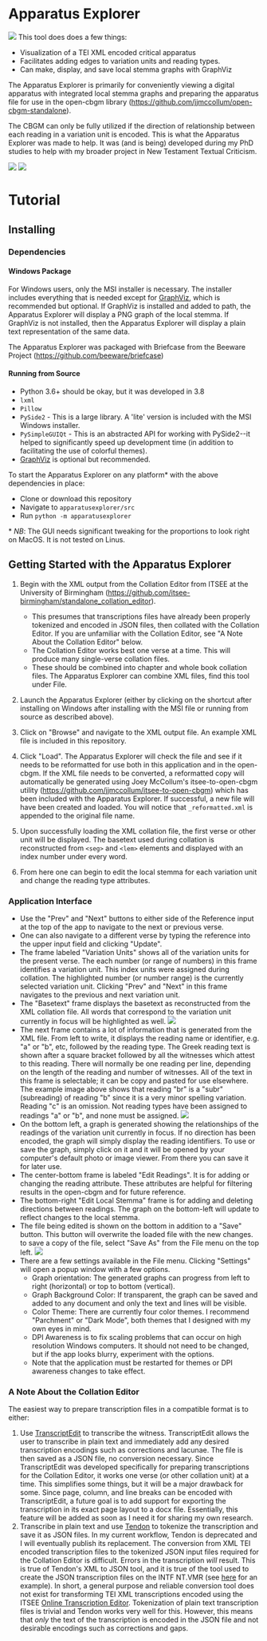 # Apparatus Explorer
![](images/appex_example_v0.9.gif)
This tool does does a few things:
* Visualization of a TEI XML encoded critical apparatus
* Facilitates adding edges to variation units and reading types.
* Can make, display, and save local stemma graphs with GraphViz

The Apparatus Explorer is primarily for conveniently viewing a digital apparatus with integrated local stemma graphs and preparing the apparatus file for use in the open-cbgm library (https://github.com/jjmccollum/open-cbgm-standalone).

The CBGM can only be fully utilized if the direction of relationship between each reading in a variation unit is encoded. This is what the Apparatus Explorer was made to help. It was (and is being) developed during my PhD studies to help with my broader project in New Testament Textual Criticism.


![](images/appex_parchment.png)
![](images/appex_dark_navigation_example.gif)
# Tutorial
## Installing
### Dependencies
#### **Windows Package**
For Windows users, only the MSI installer is necessary. The installer includes everything that is needed except for [GraphViz](https://graphviz.org/), which is recommended but optional. If GraphViz is installed and added to path, the Apparatus Explorer will display a PNG graph of the local stemma. If GraphViz is not installed, then the Apparatus Explorer will display a plain text representation of the same data.

The Apparatus Explorer was packaged with Briefcase from the Beeware Project (https://github.com/beeware/briefcase)

#### **Running from Source**
- Python 3.6+ should be okay, but it was developed in 3.8
- `lxml`
- `Pillow`
- `PySide2` - This is a large library. A 'lite' version is included with the MSI Windows installer.
- `PySimpleGUIQt` - This is an abstracted API for working with PySide2--it helped to significantly speed up development time (in addition to facilitating the use of colorful themes).
- [GraphViz](https://graphviz.org/) is optional but recommended.

To start the Apparatus Explorer on any platform* with the above dependencies in place: 
- Clone or download this repository
- Navigate to `apparatusexplorer/src`
- Run `python -m apparatusexplorer`

\* *NB*: The GUI needs significant tweaking for the proportions to look right on MacOS. It is not tested on Linus.

## Getting Started with the Apparatus Explorer

1. Begin with the XML output from the Collation Editor from ITSEE at the University of Birmingham (https://github.com/itsee-birmingham/standalone_collation_editor).
    - This presumes that transcriptions files have already been properly tokenized and encoded in JSON files, then collated with the Collation Editor. If you are unfamiliar with the Collation Editor, see "A Note About the Collation Editor" below.
    - The Collation Editor works best one verse at a time. This will produce many single-verse collation files. 
    - These should be combined into chapter and whole book collation files. The Apparatus Explorer can combine XML files, find this tool under File.

2. Launch the Apparatus Explorer (either by clicking on the shortcut after installing on Windows after installing with the MSI file or running from source as described above).

3. Click on "Browse" and navigate to the XML output file. An example XML file is included in this repository.

4. Click "Load". The Apparatus Explorer will check the file and see if it needs to be reformatted for use both in this application and in the open-cbgm. If the XML file needs to be converted, a reformatted copy will automatically be generated using Joey McCollum's itsee-to-open-cbgm utility (https://github.com/jjmccollum/itsee-to-open-cbgm) which has been included with the Apparatus Explorer. If successful, a new file will have been created and loaded. You will notice that `_reformatted.xml` is appended to the original file name.

5. Upon successfully loading the XML collation file, the first verse or other unit will be displayed. The basetext used during collation is reconstructed from `<seg>` and `<lem>` elements and displayed with an index number under every word.

6. From here one can begin to edit the local stemma for each variation unit and change the reading type attributes.

### Application Interface
- Use the "Prev" and "Next" buttons to either side of the Reference input at the top of the app to navigate to the next or previous verse.
- One can also navigate to a different verse by typing the reference into the upper input field and clicking "Update".
- The frame labeled "Variation Units" shows all of the variation units for the present verse. The each number (or range of numbers) in this frame identifies a variation unit. This index units were assigned during collation. The highlighted number (or number range) is the currently selected variation unit. Clicking "Prev" and "Next" in this frame navigates to the previous and next variation unit.
- The "Basetext" frame displays the basetext as reconstructed from the XML collation file. All words that correspond to the variation unit currently in focus will be highlighted as well.
![](images/appex_rdgs.png)
- The next frame contains a lot of information that is generated from the XML file. From left to write, it displays the reading name or identifier, e.g. "a" or "b", etc, followed by the reading type. The Greek reading text is shown after a square bracket followed by all the witnesses which attest to this reading. There will normally be one reading per line, depending on the length of the reading and number of witnesses. All of the text in this frame is selectable; it can be copy and pasted for use elsewhere. The example image above shows that reading "br" is a "subr" (subreading) of reading "b" since it is a very minor spelling variation. Reading "c" is an omission. Not reading types have been assigned to readings "a" or "b", and none must be assigned.
![](images/appex_graph.png)
- On the bottom left, a graph is generated showing the relationships of the readings of the variation unit currently in focus. If no direction has been encoded, the graph will simply display the reading identifiers. To use or save the graph, simply click on it and it will be opened by your computer's default photo or image viewer. From there you can save it for later use.
- The center-bottom frame is labeled "Edit Readings". It is for adding or changing the reading attribute. These attributes are helpful for filtering results in the open-cbgm and for future reference.
- The bottom-right "Edit Local Stemma" frame is for adding and deleting directions between readings. The graph on the bottom-left will update to reflect changes to the local stemma.
- The file being edited is shown on the bottom in addition to a "Save" button. This button will overwrite the loaded file with the new changes. to save a copy of the file, select "Save As" from the File menu on the top left.
![](images/appex_settings_darkmode.png)
- There are a few settings available in the File menu. Clicking "Settings" will open a popup window with a few options.
  - Graph orientation: The generated graphs can progress from left to right (horizontal) or top to bottom (vertical).
  - Graph Background Color: If transparent, the graph can be saved and added to any document and only the text and lines will be visible.
  - Color Theme: There are currently four color themes. I recommend "Parchment" or "Dark Mode", both themes that I designed with my own eyes in mind.
  - DPI Awareness is to fix scaling problems that can occur on high resolution Windows computers. It should not need to be changed, but if the app looks blurry, experiment with the options.
  - Note that the application must be restarted for themes or DPI awareness changes to take effect.

### A Note About the Collation Editor
The easiest way to prepare transcription files in a compatible format is to either:
  1. Use [TranscriptEdit](https://github.com/d-flood/transcribedit) to transcribe the witness. TranscriptEdit allows the user to transcribe in plain text and immediately add any desired transcription encodings such as corrections and lacunae. The file is then saved as a JSON file, no conversion necessary. Since TranscriptEdit was developed specifically for preparing transcriptions for the Collation Editor, it works one verse (or other collation unit) at a time. This simplifies some things, but it will be a major drawback for some. Since page, column, and line breaks can be encoded with TranscriptEdit, a future goal is to add support for exporting the transcription in its exact page layout to a docx file. Essentially, this feature will be added as soon as I need it for sharing my own research.
  2. Transcribe in plain text and use [Tendon](https://github.com/d-flood/Tendon) to tokenize the transcription and save it as JSON files. In my current workflow, Tendon is deprecated and I will eventually publish its replacement. The conversion from XML TEI encoded transcription files to the tokenized JSON input files required for the Collation Editor is difficult. Errors in the transcription _will_ result. This is true of Tendon's XML to JSON tool, and it is true of the tool used to create the JSON transcription files on the INTF NT.VMR (see [here](https://ntvmr.uni-muenster.de/community/vmr/api/transcript/get/?docID=20001&indexContent=Matt%20inscriptio;%20Matt%201:1-25;%20Matt%202:1-5&pageID=40&format=wce) for an example). In short, a general purpose and reliable conversion tool does not exist for transforming TEI XML transcriptions encoded using the ITSEE [Online Transcription Editor](https://itsee-wce.birmingham.ac.uk/ote/transcriptiontool). Tokenization of plain text transcription files is trivial and Tendon works very well for this. However, this means that _only_ the text of the transcription is encoded in the JSON file and not desirable encodings such as corrections and gaps.

